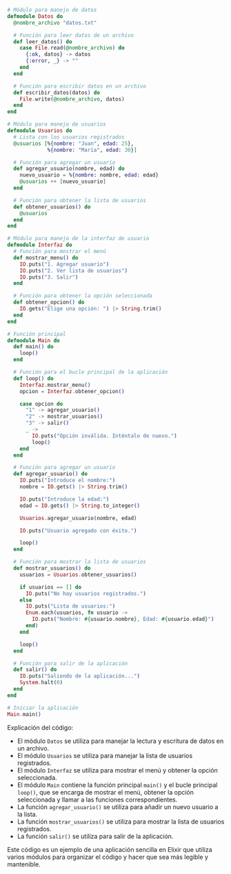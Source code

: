 ```elixir
# Módulo para manejo de datos
defmodule Datos do
  @nombre_archivo "datos.txt"

  # Función para leer datos de un archivo
  def leer_datos() do
    case File.read(@nombre_archivo) do
      {:ok, datos} -> datos
      {:error, _} -> ""
    end
  end

  # Función para escribir datos en un archivo
  def escribir_datos(datos) do
    File.write(@nombre_archivo, datos)
  end
end

# Módulo para manejo de usuarios
defmodule Usuarios do
  # Lista con los usuarios registrados
  @usuarios [%{nombre: "Juan", edad: 25},
             %{nombre: "María", edad: 30}]

  # Función para agregar un usuario
  def agregar_usuario(nombre, edad) do
    nuevo_usuario = %{nombre: nombre, edad: edad}
    @usuarios ++ [nuevo_usuario]
  end

  # Función para obtener la lista de usuarios
  def obtener_usuarios() do
    @usuarios
  end
end

# Módulo para manejo de la interfaz de usuario
defmodule Interfaz do
  # Función para mostrar el menú
  def mostrar_menu() do
    IO.puts("1. Agregar usuario")
    IO.puts("2. Ver lista de usuarios")
    IO.puts("3. Salir")
  end

  # Función para obtener la opción seleccionada
  def obtener_opcion() do
    IO.gets("Elige una opción: ") |> String.trim()
  end
end

# Función principal
defmodule Main do
  def main() do
    loop()
  end

  # Función para el bucle principal de la aplicación
  def loop() do
    Interfaz.mostrar_menu()
    opcion = Interfaz.obtener_opcion()

    case opcion do
      "1" -> agregar_usuario()
      "2" -> mostrar_usuarios()
      "3" -> salir()
      _ ->
        IO.puts("Opción inválida. Inténtalo de nuevo.")
        loop()
    end
  end

  # Función para agregar un usuario
  def agregar_usuario() do
    IO.puts("Introduce el nombre:")
    nombre = IO.gets() |> String.trim()

    IO.puts("Introduce la edad:")
    edad = IO.gets() |> String.to_integer()

    Usuarios.agregar_usuario(nombre, edad)

    IO.puts("Usuario agregado con éxito.")

    loop()
  end

  # Función para mostrar la lista de usuarios
  def mostrar_usuarios() do
    usuarios = Usuarios.obtener_usuarios()

    if usuarios == [] do
      IO.puts("No hay usuarios registrados.")
    else
      IO.puts("Lista de usuarios:")
      Enum.each(usuarios, fn usuario ->
        IO.puts("Nombre: #{usuario.nombre}, Edad: #{usuario.edad}")
      end)
    end

    loop()
  end

  # Función para salir de la aplicación
  def salir() do
    IO.puts("Saliendo de la aplicación...")
    System.halt(0)
  end
end

# Iniciar la aplicación
Main.main()
```

Explicación del código:

* El módulo `Datos` se utiliza para manejar la lectura y escritura de datos en un archivo.
* El módulo `Usuarios` se utiliza para manejar la lista de usuarios registrados.
* El módulo `Interfaz` se utiliza para mostrar el menú y obtener la opción seleccionada.
* El módulo `Main` contiene la función principal `main()` y el bucle principal `loop()`, que se encarga de mostrar el menú, obtener la opción seleccionada y llamar a las funciones correspondientes.
* La función `agregar_usuario()` se utiliza para añadir un nuevo usuario a la lista.
* La función `mostrar_usuarios()` se utiliza para mostrar la lista de usuarios registrados.
* La función `salir()` se utiliza para salir de la aplicación.

Este código es un ejemplo de una aplicación sencilla en Elixir que utiliza varios módulos para organizar el código y hacer que sea más legible y mantenible.